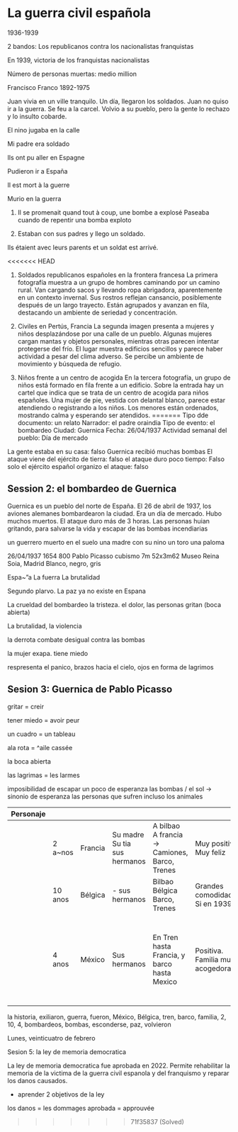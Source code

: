 # La guerra civil española

1936-1939

2 bandos: 
Los republicanos contra los nacionalistas franquistas

En 1939, victoria de los franquistas nacionalistas

Número de personas muertas: medio million

Francisco Franco 1892-1975


Juan vivia en un ville tranquilo. Un día, llegaron los soldados. Juan no quiso ir a la guerra. 
Se feu a la carcel. Volvio a su pueblo, pero la gente lo rechazo y lo insulto cobarde.

El nino jugaba en la calle

Mi padre era soldado

Ils ont pu aller en Espagne

Pudieron ir a España

Il est mort à la guerre

Murio en la guerra

1) Il se promenait quand tout à coup, une bombe a explosé 
Paseaba cuando de repentir una bomba exploto

2) Estaban con sus padres y llego un soldado.

Ils étaient avec leurs parents et un soldat est arrivé.

<<<<<<< HEAD
1. Soldados republicanos españoles en la frontera francesa
   La primera fotografía muestra a un grupo de hombres caminando por un camino rural. Van cargando sacos y llevando ropa abrigadora, aparentemente en un contexto invernal. Sus rostros reflejan cansancio, posiblemente después de un largo trayecto. Están agrupados y avanzan en fila, destacando un ambiente de seriedad y concentración.

2. Civiles en Pertús, Francia
   La segunda imagen presenta a mujeres y niños desplazándose por una calle de un pueblo. Algunas mujeres cargan mantas y objetos personales, mientras otras parecen intentar protegerse del frío. El lugar muestra edificios sencillos y parece haber actividad a pesar del clima adverso. Se percibe un ambiente de movimiento y búsqueda de refugio.

3. Niños frente a un centro de acogida
   En la tercera fotografía, un grupo de niños está formado en fila frente a un edificio. Sobre la entrada hay un cartel que indica que se trata de un centro de acogida para niños españoles. Una mujer de pie, vestida con delantal blanco, parece estar atendiendo o registrando a los niños. Los menores están ordenados, mostrando calma y esperando ser atendidos.
=======
Tipo dde documento: un relato
Narrador: el padre oraindia
Tipo de evento: el bombardeo
Ciudad: Guernica
Fecha: 26/04/1937
Actividad semanal del pueblo: Día de mercado

La gente estaba en su casa: falso
Guernica recibió muchas bombas
El ataque viene del ejército de tierra: falso
el ataque duro poco tiempo: Falso
solo el ejército español organizo el ataque: falso

## Session 2: el bombardeo de Guernica

Guernica es un pueblo del norte de España. El 26 de abril de 1937, los aviones alemanes bombardearon la ciudad. Era un día de mercado. Hubo muchos muertos.
El ataque duro más de 3 horas. Las personas huian gritando, para salvarse la vida y escapar de las bombas incendiarias

un guerrero muerto en el suelo
una madre con su nino
un toro
una paloma

26/04/1937
1654
800
Pablo Picasso
cubismo
7m 52x3m62
Museo Reina Soia, Madrid
Blanco, negro, gris

Espa~”a
La fuerra
La brutalidad

Segundo plarvo. La paz ya no existe en Espana

La crueldad del bombardeo la tristeza. el dolor, las personas gritan (boca abierta)

La brutalidad, la violencia

la derrota combate desigual contra las bombas

la mujer exapa. tiene miedo

respresenta el panico, brazos hacia el cielo, ojos en forma de lagrimos

## Sesion 3: Guernica de Pablo Picasso

gritar = creir

tener miedo = avoir peur

un cuadro = un tableau

ala rota = ^aile cassée

la boca abierta

las lagrimas = les larmes




imposibilidad de escapar
un poco de esperanza
las bombas / el sol -> sinonio de esperanza
las personas que sufren incluso los animales






















| Personaje |         |         |                                            |                                                       |                                    |                                                    |                                                                                              |
|-----------|---------|---------|--------------------------------------------|-------------------------------------------------------|------------------------------------|----------------------------------------------------|----------------------------------------------------------------------------------------------|
|           | 2 a~nos | Francia | Su madre <br /> Su tia <br /> sus hermanos | A bilbao<br/>A francia<br/>-> Camiones, Barco, Trenes | Muy positiva<br/>Muy feliz         | Si, en 1939<br/>Definitivo<br/>época mas tranquila | Tenia que esconderse de las bombas                                                           |
|           | 10 anos | Bélgica | - sus hermanos                             | Bilbao<br/>Bélgica<br/>Barco, Trenes                  | Grandes comodidades<br/>Si en 1939 | Si, en 1939                                        | Bombardeos                                                                                   |
|           | 4 anos  | México  | Sus hermanos                               | En Tren hasta Francia, y barco hasta Mexico           | Positiva. Familia muy acogedora    | Si, de viaje                                       | El ululan de las sirenas que alertaban de los bombardeos, y el silbido de las bombas al caer |


la historia, exiliaron, guerra, fueron, México, Bélgica, tren, barco, familia, 2, 10, 4, bombardeos, bombas, esconderse, paz, volvieron


Lunes, veinticuatro de febrero

Sesion 5: la ley de memoria democratica

La ley de memoria democratica fue aprobada en 2022. Permite rehabilitar la memoria de la victima de la guerra
civil espanola y del franquismo y reparar los danos causados.

+ aprender 2 objetivos de la ley


los danos = les dommages
aprobada = approuvée

>>>>>>> 71f35837 (Solved)
